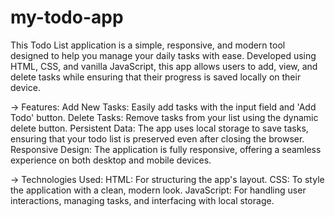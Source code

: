 # my-todo-app
This Todo List application is a simple, responsive, and modern tool designed to help you manage your daily tasks with ease. Developed using HTML, CSS, and vanilla JavaScript, this app allows users to add, view, and delete tasks while ensuring that their progress is saved locally on their device.

-> Features:
Add New Tasks: Easily add tasks with the input field and 'Add Todo' button.
Delete Tasks: Remove tasks from your list using the dynamic delete button.
Persistent Data: The app uses local storage to save tasks, ensuring that your todo list is preserved even after closing the browser.
Responsive Design: The application is fully responsive, offering a seamless experience on both desktop and mobile devices.

-> Technologies Used:
 HTML: For structuring the app's layout.
 CSS: To style the application with a clean, modern look.
 JavaScript: For handling user interactions, managing tasks, and interfacing with local storage.
